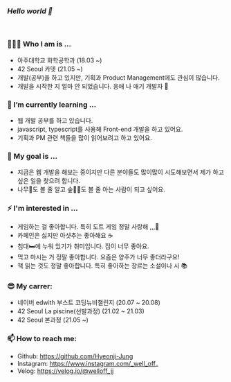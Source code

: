### _Hello world 👋_
<br/>

### 🙋🏻‍♀️ Who I am is ...
- 아주대학교 화학공학과 (18.03 ~)
- 42 Seoul 카뎃 (21.05 ~)
- 개발(공부)을 하고 있지만, 기획과 Product Management에도 관심이 많습니다.
- 개발을 시작한 지 얼마 안 되었습니다. 응애 나 애기 개발자 🍼

### 🌱 I’m currently learning ...
- 웹 개발 공부를 하고 있습니다.
- javascript, typescript를 사용해 Front-end 개발을 하고 있어요.
- 기획과 PM 관련 책들을 많이 읽어보려고 하고 있어요.

### 🧐 My goal is ...
- 지금은 웹 개발을 해보는 중이지만 다른 분야들도 많이많이 시도해보면서 제가 하고 싶은 일을 찾으려 합니다.
- 나무🌴도 볼 줄 알고 숲🌳🌳도 볼 줄 아는 사람이 되고 싶어요.

### ⚡ I'm interested in ...
- 게임하는 걸 좋아합니다. 특히 도트 게임 정말 사랑해 ,,,💙
- 카페인은 싫지만 아샷추는 좋아해요 ☕️
- 침대🛏에 누워 있기가 취미입니다. 집이 너무 좋아요.
- 먹고 마시는 거 정말 좋아합니다. 요즘은 양주가 너무 좋더라구요!
- 책 읽는 것도 정말 좋아합니다. 특히 좋아하는 장르는 소설이나 시 📚

### 😎 My carrer:
- 네이버 edwith 부스트 코딩뉴비챌린지 (20.07 ~ 20.08)
- 42 Seoul La piscine(선발과정) (21.02 ~ 21.03)
- 42 Seoul 본과정 (21.05 ~)

###  📫 How to reach me:
- Github: https://github.com/Hyeonji-Jung
- Instagram: https://www.instagram.com/_well_off_
- Velog: https://velog.io/@welloff_jj
